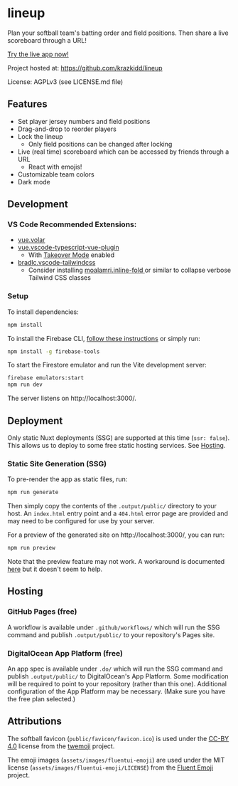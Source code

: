 # lineup

Plan your softball team's batting order and field positions. Then share a live scoreboard through a URL!

[Try the live app now!](https://krazkidd.github.io/lineup/)

Project hosted at: https://github.com/krazkidd/lineup

License: AGPLv3 (see LICENSE.md file)

## Features

* Set player jersey numbers and field positions
* Drag-and-drop to reorder players
* Lock the lineup
  * Only field positions can be changed after locking
* Live (real time) scoreboard which can be accessed by friends through a URL
  * React with emojis!
* Customizable team colors
* Dark mode

## Development

### VS Code Recommended Extensions:

- [vue.volar](https://marketplace.visualstudio.com/items?itemName=Vue.volar)
- [vue.vscode-typescript-vue-plugin](https://marketplace.visualstudio.com/items?itemName=Vue.vscode-typescript-vue-plugin)
  - With [Takeover Mode](https://vuejs.org/guide/typescript/overview.html#volar-takeover-mode) enabled
- [bradlc.vscode-tailwindcss](https://marketplace.visualstudio.com/items?itemName=bradlc.vscode-tailwindcss)
  - Consider installing [moalamri.inline-fold
](https://marketplace.visualstudio.com/items?itemName=moalamri.inline-fold) or similar to collapse verbose Tailwind CSS classes

### Setup

To install dependencies:

```bash
npm install
```

To install the Firebase CLI, [follow these instructions](https://www.npmjs.com/package/firebase-tools#installation) or simply run:

```bash
npm install -g firebase-tools
```

To start the Firestore emulator and run the Vite development server:

```bash
firebase emulators:start
npm run dev
```

The server listens on http://localhost:3000/.

## Deployment

Only static Nuxt deployments (SSG) are supported at this time (`ssr: false`). This allows us to deploy to some free static hosting services. See [Hosting](#hosting).

### Static Site Generation (SSG)

To pre-render the app as static files, run:

```bash
npm run generate
```

Then simply copy the contents of the `.output/public/` directory to your host. An `index.html` entry point and a `404.html` error page are provided and may need to be configured for use by your server.

For a preview of the generated site on http://localhost:3000/, you can run:

```bash
npm run preview
```

Note that the preview feature may not work. A workaround is documented [here](https://github.com/nuxt/nuxt/issues/14454#issuecomment-1397357957) but it doesn't seem to help.

## Hosting

### GitHub Pages (free)

A workflow is available under `.github/workflows/` which will run the SSG command and publish `.output/public/` to your repository's Pages site.

### DigitalOcean App Platform (free)

An app spec is available under `.do/` which will run the SSG command and publish `.output/public/` to DigitalOcean's App Platform. Some modification will be required to point to your repository (rather than this one). Additional configuration of the App Platform may be necessary. (Make sure you have the free plan selected.)

## Attributions

The softball favicon (`public/favicon/favicon.ico`) is used under the [CC-BY 4.0](https://creativecommons.org/licenses/by/4.0/) license from the [twemoji](https://github.com/twitter/twemoji) project.

The emoji images (`assets/images/fluentui-emoji`) are used under the MIT license (`assets/images/fluentui-emoji/LICENSE`) from the [Fluent Emoji](https://github.com/microsoft/fluentui-emoji) project.